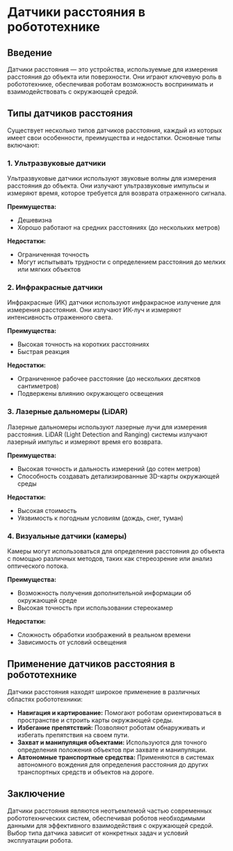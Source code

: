 # Датчики расстояния в робототехнике

## Введение

Датчики расстояния — это устройства, используемые для измерения расстояния до объекта или поверхности. Они играют ключевую роль в робототехнике, обеспечивая роботам возможность воспринимать и взаимодействовать с окружающей средой.

## Типы датчиков расстояния

Существует несколько типов датчиков расстояния, каждый из которых имеет свои особенности, преимущества и недостатки. Основные типы включают:

### 1. Ультразвуковые датчики

Ультразвуковые датчики используют звуковые волны для измерения расстояния до объекта. Они излучают ультразвуковые импульсы и измеряют время, которое требуется для возврата отраженного сигнала.

**Преимущества:**
- Дешевизна
- Хорошо работают на средних расстояниях (до нескольких метров)

**Недостатки:**
- Ограниченная точность
- Могут испытывать трудности с определением расстояния до мелких или мягких объектов

### 2. Инфракрасные датчики

Инфракрасные (ИК) датчики используют инфракрасное излучение для измерения расстояния. Они излучают ИК-луч и измеряют интенсивность отраженного света.

**Преимущества:**
- Высокая точность на коротких расстояниях
- Быстрая реакция

**Недостатки:**
- Ограниченное рабочее расстояние (до нескольких десятков сантиметров)
- Подвержены влиянию окружающего освещения

### 3. Лазерные дальномеры (LiDAR)

Лазерные дальномеры используют лазерные лучи для измерения расстояния. LiDAR (Light Detection and Ranging) системы излучают лазерный импульс и измеряют время его возврата.

**Преимущества:**
- Высокая точность и дальность измерений (до сотен метров)
- Способность создавать детализированные 3D-карты окружающей среды

**Недостатки:**
- Высокая стоимость
- Уязвимость к погодным условиям (дождь, снег, туман)

### 4. Визуальные датчики (камеры)

Камеры могут использоваться для определения расстояния до объекта с помощью различных методов, таких как стереозрение или анализ оптического потока.

**Преимущества:**
- Возможность получения дополнительной информации об окружающей среде
- Высокая точность при использовании стереокамер

**Недостатки:**
- Сложность обработки изображений в реальном времени
- Зависимость от условий освещения

## Применение датчиков расстояния в робототехнике

Датчики расстояния находят широкое применение в различных областях робототехники:

- **Навигация и картирование:** Помогают роботам ориентироваться в пространстве и строить карты окружающей среды.
- **Избегание препятствий:** Позволяют роботам обнаруживать и избегать препятствия на своем пути.
- **Захват и манипуляция объектами:** Используются для точного определения положения объектов при захвате и манипуляции.
- **Автономные транспортные средства:** Применяются в системах автономного вождения для определения расстояния до других транспортных средств и объектов на дороге.

## Заключение

Датчики расстояния являются неотъемлемой частью современных робототехнических систем, обеспечивая роботов необходимыми данными для эффективного взаимодействия с окружающей средой. Выбор типа датчика зависит от конкретных задач и условий эксплуатации робота.